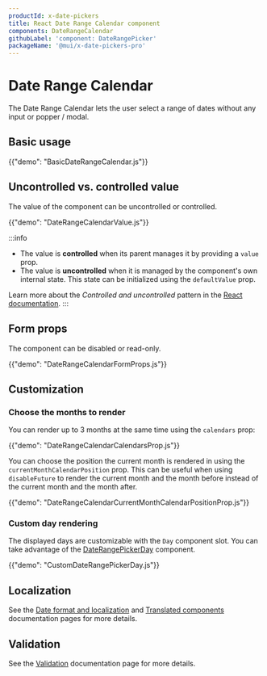 ```yaml
---
productId: x-date-pickers
title: React Date Range Calendar component
components: DateRangeCalendar
githubLabel: 'component: DateRangePicker'
packageName: '@mui/x-date-pickers-pro'
---
```


# Date Range Calendar [<span class="plan-pro"></span>](/x/introduction/licensing/#pro-plan 'Pro plan')

<p class="description">The Date Range Calendar lets the user select a range of dates without any input or popper / modal.</p>

## Basic usage

{{"demo": "BasicDateRangeCalendar.js"}}

## Uncontrolled vs. controlled value

The value of the component can be uncontrolled or controlled.

{{"demo": "DateRangeCalendarValue.js"}}

:::info

- The value is **controlled** when its parent manages it by providing a `value` prop.
- The value is **uncontrolled** when it is managed by the component's own internal state. This state can be initialized using the `defaultValue` prop.

Learn more about the _Controlled and uncontrolled_ pattern in the [React documentation](https://react.dev/learn/sharing-state-between-components#controlled-and-uncontrolled-components).
:::

## Form props

The component can be disabled or read-only.

{{"demo": "DateRangeCalendarFormProps.js"}}

## Customization

### Choose the months to render

You can render up to 3 months at the same time using the `calendars` prop:

{{"demo": "DateRangeCalendarCalendarsProp.js"}}

You can choose the position the current month is rendered in using the `currentMonthCalendarPosition` prop.
This can be useful when using `disableFuture` to render the current month and the month before instead of the current month and the month after.

{{"demo": "DateRangeCalendarCurrentMonthCalendarPositionProp.js"}}

### Custom day rendering

The displayed days are customizable with the `Day` component slot.
You can take advantage of the [DateRangePickerDay](/x/api/date-pickers/date-range-picker-day/) component.

{{"demo": "CustomDateRangePickerDay.js"}}

## Localization

See the [Date format and localization](/x/react-date-pickers/adapters-locale/) and [Translated components](/x/react-date-pickers/localization/) documentation pages for more details.

## Validation

See the [Validation](/x/react-date-pickers/validation/) documentation page for more details.
